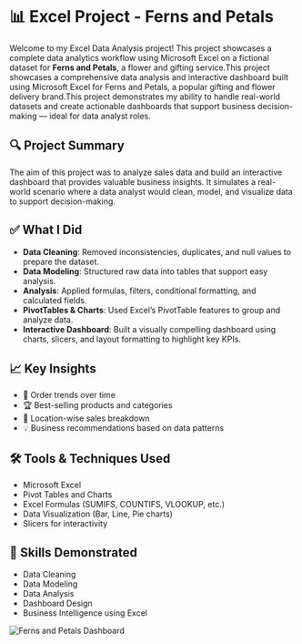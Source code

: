 # 📊 Excel Project - Ferns and Petals

Welcome to my Excel Data Analysis project! This project showcases a complete data analytics workflow using Microsoft Excel on a fictional dataset for **Ferns and Petals**, a flower and gifting service.This project showcases a comprehensive data analysis and interactive dashboard built using Microsoft Excel for Ferns and Petals, a popular gifting and flower delivery brand.This project demonstrates my ability to handle real-world datasets and create actionable dashboards that support business decision-making — ideal for data analyst roles.

## 🔍 Project Summary

The aim of this project was to analyze sales data and build an interactive dashboard that provides valuable business insights. It simulates a real-world scenario where a data analyst would clean, model, and visualize data to support decision-making.

## ✅ What I Did

- **Data Cleaning**: Removed inconsistencies, duplicates, and null values to prepare the dataset.
- **Data Modeling**: Structured raw data into tables that support easy analysis.
- **Analysis**: Applied formulas, filters, conditional formatting, and calculated fields.
- **PivotTables & Charts**: Used Excel’s PivotTable features to group and analyze data.
- **Interactive Dashboard**: Built a visually compelling dashboard using charts, slicers, and layout formatting to highlight key KPIs.

## 📈 Key Insights

- 📅 Order trends over time  
- 🏆 Best-selling products and categories  
- 📍 Location-wise sales breakdown  
- 💡 Business recommendations based on data patterns  

## 🛠️ Tools & Techniques Used

- Microsoft Excel  
- Pivot Tables and Charts  
- Excel Formulas (SUMIFS, COUNTIFS, VLOOKUP, etc.)  
- Data Visualization (Bar, Line, Pie charts)  
- Slicers for interactivity

## 🎯 Skills Demonstrated

- Data Cleaning  
- Data Modeling  
- Data Analysis  
- Dashboard Design  
- Business Intelligence using Excel

![Ferns and Petals Dashboard](./Screenshot%202024-10-24%20160552.jpeg)
